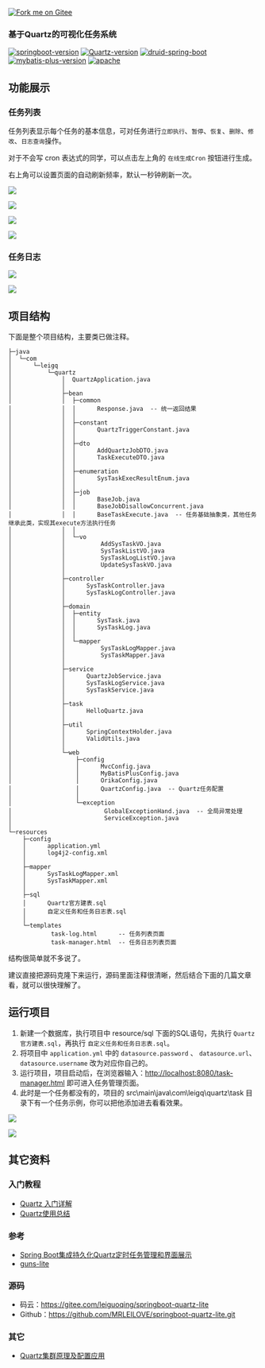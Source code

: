 
<div style="align: center">

[![Fork me on Gitee](https://gitee.com/leiguoqing/springboot-quartz-lite/widgets/widget_4.svg)](https://gitee.com/leiguoqing/springboot-quartz-lite)

<h3>基于Quartz的可视化任务系统</h3>

<a href='https://spring.io/projects/spring-boot'>![springboot-version](https://img.shields.io/badge/SpringBoot-2.0.8.RELEASE-orange)</a>
<a href='http://www.quartz-scheduler.org/'>![Quartz-version](https://img.shields.io/badge/Quartz-2.3.0-blue)</a>
<a href='http://druid.apache.org/'>![druid-spring-boot](https://img.shields.io/badge/Druid-1.1.10-green)</a>
<a href='https://mp.baomidou.com/'>![mybatis-plus-version](https://img.shields.io/badge/MybatisPlus-3.2.0-lightgrey?link=http://left&link=http://right)</a>
<a href='https://www.apache.org/licenses/LICENSE-2.0'>![apache](https://img.shields.io/badge/license-Apache2-red?link=http://left&link=http://right)</a>

</div>


## 功能展示

### 任务列表

任务列表显示每个任务的基本信息，可对任务进行`立即执行`、`暂停`、`恢复`、`删除`、`修改`、`日志查询`操作。

对于不会写 cron 表达式的同学，可以点击左上角的 `在线生成Cron` 按钮进行生成。

右上角可以设置页面的自动刷新频率，默认一秒钟刷新一次。

![](https://leigq-blog.oss-cn-shenzhen.aliyuncs.com/csdn/20200807132359.png)

![](https://leigq-blog.oss-cn-shenzhen.aliyuncs.com/csdn/20200807132914.png)

![](https://leigq-blog.oss-cn-shenzhen.aliyuncs.com/csdn/20200807132853.png)

![](https://leigq-blog.oss-cn-shenzhen.aliyuncs.com/csdn/20200807132936.png)

### 任务日志

![](https://leigq-blog.oss-cn-shenzhen.aliyuncs.com/csdn/20200807133044.png)

![](https://leigq-blog.oss-cn-shenzhen.aliyuncs.com/csdn/20200807133030.png)

## 项目结构

下面是整个项目结构，主要类已做注释。

```
├─java
│  └─com
│      └─leigq
│          └─quartz
│              │  QuartzApplication.java
│              │
│              ├─bean
│              │  ├─common
│              │  │      Response.java  -- 统一返回结果
│              │  │
│              │  ├─constant
│              │  │      QuartzTriggerConstant.java
│              │  │
│              │  ├─dto
│              │  │      AddQuartzJobDTO.java
│              │  │      TaskExecuteDTO.java
│              │  │
│              │  ├─enumeration
│              │  │      SysTaskExecResultEnum.java
│              │  │
│              │  ├─job
│              │  │      BaseJob.java
│              │  │      BaseJobDisallowConcurrent.java
│              │  │      BaseTaskExecute.java  -- 任务基础抽象类，其他任务继承此类，实现其execute方法执行任务
│              │  │
│              │  └─vo
│              │          AddSysTaskVO.java
│              │          SysTaskListVO.java
│              │          SysTaskLogListVO.java
│              │          UpdateSysTaskVO.java
│              │
│              ├─controller
│              │      SysTaskController.java
│              │      SysTaskLogController.java
│              │
│              ├─domain
│              │  ├─entity
│              │  │      SysTask.java
│              │  │      SysTaskLog.java
│              │  │
│              │  └─mapper
│              │          SysTaskLogMapper.java
│              │          SysTaskMapper.java
│              │
│              ├─service
│              │      QuartzJobService.java
│              │      SysTaskLogService.java
│              │      SysTaskService.java
│              │
│              ├─task
│              │      HelloQuartz.java
│              │
│              ├─util
│              │      SpringContextHolder.java
│              │      ValidUtils.java
│              │
│              └─web
│                  ├─config
│                  │      MvcConfig.java
│                  │      MyBatisPlusConfig.java
│                  │      OrikaConfig.java
│                  │      QuartzConfig.java  -- Quartz任务配置
│                  │
│                  └─exception
│                          GlobalExceptionHand.java  -- 全局异常处理
│                          ServiceException.java
│
└─resources
    ├─config
    │      application.yml
    │      log4j2-config.xml
    │
    ├─mapper
    │      SysTaskLogMapper.xml
    │      SysTaskMapper.xml
    │
    ├─sql
    │      Quartz官方建表.sql
    │      自定义任务和任务日志表.sql
    │
    └─templates
            task-log.html      -- 任务列表页面
            task-manager.html  -- 任务日志列表页面
```

结构很简单就不多说了。

建议直接把源码克隆下来运行，源码里面注释很清晰，然后结合下面的几篇文章看，就可以很快理解了。

## 运行项目

1. 新建一个数据库，执行项目中 resource/sql 下面的SQL语句，先执行 `Quartz官方建表.sql`，再执行 `自定义任务和任务日志表.sql`。
2. 将项目中 `application.yml` 中的 `datasource.password` 、 `datasource.url`、`datasource.username` 改为对应你自己的。
3. 运行项目，项目启动后，在浏览器输入：<http://localhost:8080/task-manager.html> 即可进入任务管理页面。
4. 此时是一个任务都没有的，项目的 src\main\java\com\leigq\quartz\task 目录下有一个任务示例，你可以把他添加进去看看效果。

![](https://leigq-blog.oss-cn-shenzhen.aliyuncs.com/csdn/20200807145627.png)

![](https://leigq-blog.oss-cn-shenzhen.aliyuncs.com/csdn/20200807145658.png)

## 其它资料

### 入门教程

- [Quartz 入门详解](http://www.importnew.com/22890.html)
- [Quartz使用总结](https://www.cnblogs.com/drift-ice/p/3817269.html)

### 参考

- [Spring Boot集成持久化Quartz定时任务管理和界面展示](https://www.cnblogs.com/dekevin/p/8716596.html)
- [guns-lite](https://gitee.com/enilu/guns-lite)

### 源码

 - 码云：<https://gitee.com/leiguoqing/springboot-quartz-lite>
 - Github：<https://github.com/MRLEILOVE/springboot-quartz-lite.git>

### 其它

 - [Quartz集群原理及配置应用](https://www.cnblogs.com/zhenyuyaodidiao/p/4755649.html)
